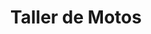 ---
title: "Taller de Motos"
url: /ciudad-autonoma-de-buenos-aires/taller-de-motos-monteagudo/
shop: motocicleta
---